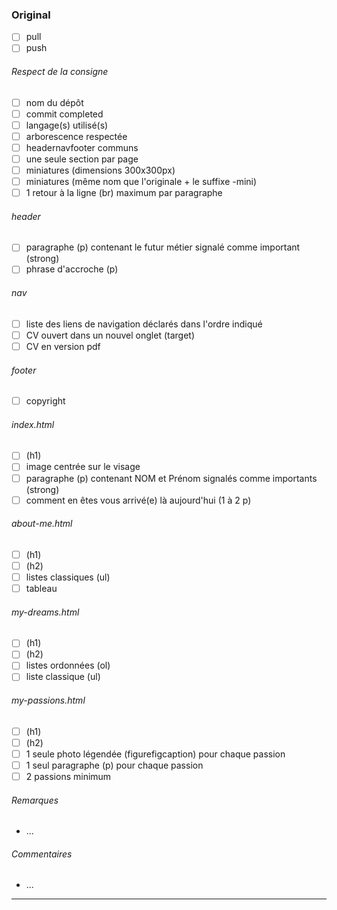 ### Original
- [ ] pull
- [ ] push
###### Respect de la consigne
- [ ] nom du dépôt
- [ ] commit completed
- [ ] langage(s) utilisé(s)
- [ ] arborescence respectée
- [ ] headernavfooter communs
- [ ] une seule section par page
- [ ] miniatures (dimensions 300x300px)
- [ ] miniatures (même nom que l'originale + le suffixe -mini)
- [ ] 1 retour à la ligne (br) maximum par paragraphe
###### header
- [ ] paragraphe (p) contenant le futur métier signalé comme important (strong)
- [ ] phrase d'accroche (p)
###### nav
- [ ] liste des liens de navigation déclarés dans l'ordre indiqué
- [ ] CV ouvert dans un nouvel onglet (target)
- [ ] CV en version pdf
###### footer
- [ ] copyright
###### index.html
- [ ] (h1)
- [ ] image centrée sur le visage
- [ ] paragraphe (p) contenant NOM et Prénom signalés comme importants (strong)
- [ ] comment en êtes vous arrivé(e) là aujourd'hui (1 à 2 p)
###### about-me.html
- [ ] (h1)
- [ ] (h2)
- [ ] listes classiques (ul)
- [ ] tableau
###### my-dreams.html
- [ ] (h1)
- [ ] (h2)
- [ ] listes ordonnées (ol)
- [ ] liste classique (ul)
###### my-passions.html
- [ ] (h1)
- [ ] (h2)
- [ ] 1 seule photo légendée (figurefigcaption) pour chaque passion
- [ ] 1 seul paragraphe (p) pour chaque passion
- [ ] 2 passions minimum
###### Remarques
- ...
###### Commentaires
- ...
---